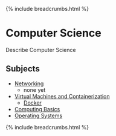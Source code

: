 {% include breadcrumbs.html %}

# Computer Science

Describe Computer Science

## Subjects

- [Networking](networking/index.md)
  - none yet
- [Virtual Machines and Containerization](virtual-machines-and-containerization/index.md)
  - [Docker](virtual-machines-and-containerization/docker.md)
- [Computing Basics](computing-basics.md)
- [Operating Systems](operating-systems.md)

{% include breadcrumbs.html %}
